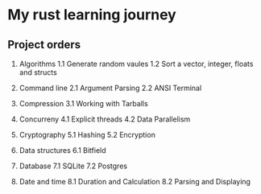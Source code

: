 # My rust learning journey


## Project orders

1. Algorithms
    1.1 Generate random vaules
    1.2 Sort a vector, integer, floats and structs

2. Command line
    2.1 Argument Parsing
    2.2 ANSI Terminal

3. Compression
    3.1 Working with Tarballs

4. Concurreny
    4.1 Explicit threads
    4.2 Data Parallelism

5. Cryptography
    5.1 Hashing
    5.2 Encryption

6. Data structures
    6.1 Bitfield

7. Database
    7.1 SQLite
    7.2 Postgres

8. Date and time
    8.1 Duration and Calculation
    8.2 Parsing and Displaying
